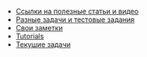 - <a href="/links/readme.md">Ссылки на полезные статьи и видео</a>
- <a href="tasks.md">Разные задачи и тестовые задания</a>
- <a href="/notes/readme.md">Свои заметки</a>
- <a href="/tutorials/readme.md">Tutorials</a>
- <a href="/actual/readme.md">Текушие задачи</a>